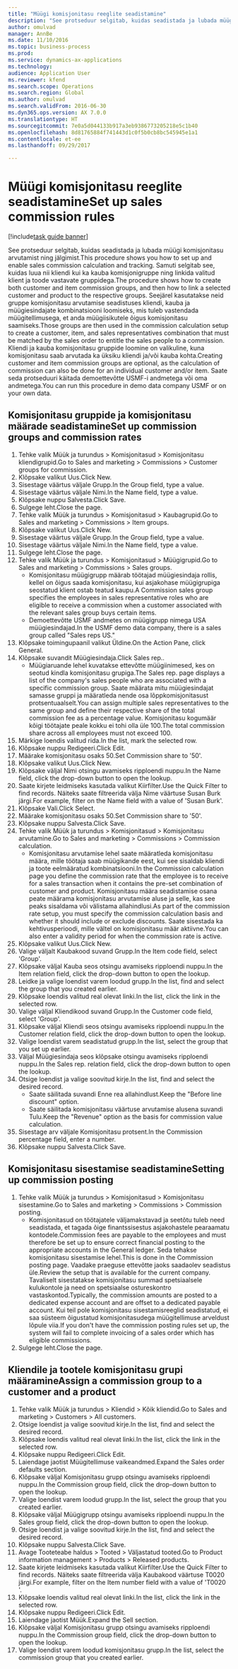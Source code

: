 ```yaml
--- 
title: "Müügi komisjonitasu reeglite seadistamine"
description: "See protseduur selgitab, kuidas seadistada ja lubada müügi komisjonitasu arvutamist ning jälgimist."
author: omulvad
manager: AnnBe
ms.date: 11/10/2016
ms.topic: business-process
ms.prod: 
ms.service: dynamics-ax-applications
ms.technology: 
audience: Application User
ms.reviewer: kfend
ms.search.scope: Operations
ms.search.region: Global
ms.author: omulvad
ms.search.validFrom: 2016-06-30
ms.dyn365.ops.version: AX 7.0.0
ms.translationtype: HT
ms.sourcegitcommit: 7e0a5d044133b917a3eb9386773205218e5c1b40
ms.openlocfilehash: 8d81765884f741443d1c0f5b0cb8bc545945e1a1
ms.contentlocale: et-ee
ms.lasthandoff: 09/29/2017

---
```

# <a name="set-up-sales-commission-rules"></a><span data-ttu-id="82d17-103">Müügi komisjonitasu reeglite seadistamine</span><span class="sxs-lookup"><span data-stu-id="82d17-103">Set up sales commission rules</span></span>

[!include[task guide banner](../../includes/task-guide-banner.md)]

<span data-ttu-id="82d17-104">See protseduur selgitab, kuidas seadistada ja lubada müügi komisjonitasu arvutamist ning jälgimist.</span><span class="sxs-lookup"><span data-stu-id="82d17-104">This procedure shows you how to set up and enable sales commission calculation and tracking.</span></span> <span data-ttu-id="82d17-105">Samuti selgitab see, kuidas luua nii kliendi kui ka kauba komisjonigruppe ning linkida valitud klient ja toode vastavate gruppidega.</span><span class="sxs-lookup"><span data-stu-id="82d17-105">The procedure shows how to create both customer and item commission groups, and then how to link a selected customer and product to the respective groups.</span></span> <span data-ttu-id="82d17-106">Seejärel kasutatakse neid gruppe komisjonitasu arvutamise seadistuses kliendi, kauba ja müügiesindajate kombinatsiooni loomiseks, mis tuleb vastendada müügitellimusega, et anda müügiisikutele õigus komisjonitasu saamiseks.</span><span class="sxs-lookup"><span data-stu-id="82d17-106">Those groups are then used in the commission calculation setup to create a customer, item, and sales representatives combination that must be matched by the sales order to entitle the sales people to a commission.</span></span> <span data-ttu-id="82d17-107">Kliendi ja kauba komisjonitasu gruppide loomine on valikuline, kuna komisjonitasu saab arvutada ka üksiku kliendi ja/või kauba kohta.</span><span class="sxs-lookup"><span data-stu-id="82d17-107">Creating customer and item commission groups are optional, as the calculation of commission can also be done for an individual customer and/or item.</span></span> <span data-ttu-id="82d17-108">Saate seda protseduuri käitada demoettevõtte USMF-i andmetega või oma andmetega.</span><span class="sxs-lookup"><span data-stu-id="82d17-108">You can run this procedure in demo data company USMF or on your own data.</span></span>


## <a name="set-up-commission-groups-and-commission-rates"></a><span data-ttu-id="82d17-109">Komisjonitasu gruppide ja komisjonitasu määrade seadistamine</span><span class="sxs-lookup"><span data-stu-id="82d17-109">Set up commission groups and commission rates</span></span>
1. <span data-ttu-id="82d17-110">Tehke valik Müük ja turundus > Komisjonitasud > Komisjonitasu kliendigrupid.</span><span class="sxs-lookup"><span data-stu-id="82d17-110">Go to Sales and marketing > Commissions > Customer groups for commission.</span></span>
2. <span data-ttu-id="82d17-111">Klõpsake valikut Uus.</span><span class="sxs-lookup"><span data-stu-id="82d17-111">Click New.</span></span>
3. <span data-ttu-id="82d17-112">Sisestage väärtus väljale Grupp.</span><span class="sxs-lookup"><span data-stu-id="82d17-112">In the Group field, type a value.</span></span>
4. <span data-ttu-id="82d17-113">Sisestage väärtus väljale Nimi.</span><span class="sxs-lookup"><span data-stu-id="82d17-113">In the Name field, type a value.</span></span>
5. <span data-ttu-id="82d17-114">Klõpsake nuppu Salvesta.</span><span class="sxs-lookup"><span data-stu-id="82d17-114">Click Save.</span></span>
6. <span data-ttu-id="82d17-115">Sulgege leht.</span><span class="sxs-lookup"><span data-stu-id="82d17-115">Close the page.</span></span>
7. <span data-ttu-id="82d17-116">Tehke valik Müük ja turundus > Komisjonitasud > Kaubagrupid.</span><span class="sxs-lookup"><span data-stu-id="82d17-116">Go to Sales and marketing > Commissions > Item groups.</span></span>
8. <span data-ttu-id="82d17-117">Klõpsake valikut Uus.</span><span class="sxs-lookup"><span data-stu-id="82d17-117">Click New.</span></span>
9. <span data-ttu-id="82d17-118">Sisestage väärtus väljale Grupp.</span><span class="sxs-lookup"><span data-stu-id="82d17-118">In the Group field, type a value.</span></span>
10. <span data-ttu-id="82d17-119">Sisestage väärtus väljale Nimi.</span><span class="sxs-lookup"><span data-stu-id="82d17-119">In the Name field, type a value.</span></span>
11. <span data-ttu-id="82d17-120">Sulgege leht.</span><span class="sxs-lookup"><span data-stu-id="82d17-120">Close the page.</span></span>
12. <span data-ttu-id="82d17-121">Tehke valik Müük ja turundus > Komisjonitasud > Müügigrupid.</span><span class="sxs-lookup"><span data-stu-id="82d17-121">Go to Sales and marketing > Commissions > Sales groups.</span></span>
    * <span data-ttu-id="82d17-122">Komisjonitasu müügigrupp määrab töötajad müügiesindaja rollis, kellel on õigus saada komisjonitasu, kui asjakohase müügigrupiga seostatud klient ostab teatud kaupu.</span><span class="sxs-lookup"><span data-stu-id="82d17-122">A Commission sales group specifies the employees in sales representative roles who are eligible to receive a commission when a customer associated with the relevant sales group buys certain items.</span></span>  
    * <span data-ttu-id="82d17-123">Demoettevõtte USMF andmetes on müügigrupp nimega USA müügiesindajad.</span><span class="sxs-lookup"><span data-stu-id="82d17-123">In the USMF demo data company, there is a sales group called "Sales reps US."</span></span>  
13. <span data-ttu-id="82d17-124">Klõpsake toimingupaanil valikut Üldine.</span><span class="sxs-lookup"><span data-stu-id="82d17-124">On the Action Pane, click General.</span></span>
14. <span data-ttu-id="82d17-125">Klõpsake suvandit Müügiesindaja.</span><span class="sxs-lookup"><span data-stu-id="82d17-125">Click Sales rep..</span></span>
    * <span data-ttu-id="82d17-126">Müügiaruande lehel kuvatakse ettevõtte müügiinimesed, kes on seotud kindla komisjonitasu grupiga.</span><span class="sxs-lookup"><span data-stu-id="82d17-126">The Sales rep. page displays a list of the company's sales people who are associated with a specific commission group.</span></span> <span data-ttu-id="82d17-127">Saate määrata mitu müügiesindajat samasse gruppi ja määratleda nende osa lõppkomisjonitasust protsentuaalselt.</span><span class="sxs-lookup"><span data-stu-id="82d17-127">You can assign multiple sales representatives to the same group and define their respective share of the total commission fee as a percentage value.</span></span> <span data-ttu-id="82d17-128">Komisjonitasu kogumäär kõigi töötajate peale kokku ei tohi olla üle 100.</span><span class="sxs-lookup"><span data-stu-id="82d17-128">The total commission share across all employees must not exceed 100.</span></span>  
15. <span data-ttu-id="82d17-129">Märkige loendis valitud rida.</span><span class="sxs-lookup"><span data-stu-id="82d17-129">In the list, mark the selected row.</span></span>
16. <span data-ttu-id="82d17-130">Klõpsake nuppu Redigeeri.</span><span class="sxs-lookup"><span data-stu-id="82d17-130">Click Edit.</span></span>
17. <span data-ttu-id="82d17-131">Määrake komisjonitasu osaks 50.</span><span class="sxs-lookup"><span data-stu-id="82d17-131">Set Commission share to '50'.</span></span>
18. <span data-ttu-id="82d17-132">Klõpsake valikut Uus.</span><span class="sxs-lookup"><span data-stu-id="82d17-132">Click New.</span></span>
19. <span data-ttu-id="82d17-133">Klõpsake väljal Nimi otsingu avamiseks ripploendi nuppu.</span><span class="sxs-lookup"><span data-stu-id="82d17-133">In the Name field, click the drop-down button to open the lookup.</span></span>
20. <span data-ttu-id="82d17-134">Saate kirjete leidmiseks kasutada valikut Kiirfilter.</span><span class="sxs-lookup"><span data-stu-id="82d17-134">Use the Quick Filter to find records.</span></span> <span data-ttu-id="82d17-135">Näiteks saate filtreerida välja Nime väärtuse Susan Burk järgi.</span><span class="sxs-lookup"><span data-stu-id="82d17-135">For example, filter on the Name field with a value of 'Susan Burk'.</span></span>
21. <span data-ttu-id="82d17-136">Klõpsake Vali.</span><span class="sxs-lookup"><span data-stu-id="82d17-136">Click Select.</span></span>
22. <span data-ttu-id="82d17-137">Määrake komisjonitasu osaks 50.</span><span class="sxs-lookup"><span data-stu-id="82d17-137">Set Commission share to '50'.</span></span>
23. <span data-ttu-id="82d17-138">Klõpsake nuppu Salvesta.</span><span class="sxs-lookup"><span data-stu-id="82d17-138">Click Save.</span></span>
24. <span data-ttu-id="82d17-139">Tehke valik Müük ja turundus > Komisjonitasud > Komisjonitasu arvutamine.</span><span class="sxs-lookup"><span data-stu-id="82d17-139">Go to Sales and marketing > Commissions > Commission calculation.</span></span>
    * <span data-ttu-id="82d17-140">Komisjonitasu arvutamise lehel saate määratleda komisjonitasu määra, mille töötaja saab müügikande eest, kui see sisaldab kliendi ja toote eelmääratud kombinatsiooni.</span><span class="sxs-lookup"><span data-stu-id="82d17-140">In the Commission calculation page you define the commission rate that the employee is to receive for a sales transaction when it contains the pre-set combination of customer and product.</span></span> <span data-ttu-id="82d17-141">Komisjonitasu määra seadistamise osana peate määrama komisjonitasu arvutamise aluse ja selle, kas see peaks sisaldama või välistama allahindlusi.</span><span class="sxs-lookup"><span data-stu-id="82d17-141">As part of the commission rate setup, you must specify the commission calculation basis and whether it should include or exclude discounts.</span></span> <span data-ttu-id="82d17-142">Saate sisestada ka kehtivusperioodi, mille vältel on komisjonitasu määr aktiivne.</span><span class="sxs-lookup"><span data-stu-id="82d17-142">You can also enter a validity period for when the commission rate is active.</span></span>  
25. <span data-ttu-id="82d17-143">Klõpsake valikut Uus.</span><span class="sxs-lookup"><span data-stu-id="82d17-143">Click New.</span></span>
26. <span data-ttu-id="82d17-144">Valige väljalt Kaubakood suvand Grupp.</span><span class="sxs-lookup"><span data-stu-id="82d17-144">In the Item code field, select 'Group'.</span></span>
27. <span data-ttu-id="82d17-145">Klõpsake väljal Kauba seos otsingu avamiseks ripploendi nuppu.</span><span class="sxs-lookup"><span data-stu-id="82d17-145">In the Item relation field, click the drop-down button to open the lookup.</span></span>
28. <span data-ttu-id="82d17-146">Leidke ja valige loendist varem loodud grupp.</span><span class="sxs-lookup"><span data-stu-id="82d17-146">In the list, find and select the group that you created earlier.</span></span>
29. <span data-ttu-id="82d17-147">Klõpsake loendis valitud real olevat linki.</span><span class="sxs-lookup"><span data-stu-id="82d17-147">In the list, click the link in the selected row.</span></span>
30. <span data-ttu-id="82d17-148">Valige väljal Kliendikood suvand Grupp.</span><span class="sxs-lookup"><span data-stu-id="82d17-148">In the Customer code field, select 'Group'.</span></span>
31. <span data-ttu-id="82d17-149">Klõpsake väljal Kliendi seos otsingu avamiseks ripploendi nuppu.</span><span class="sxs-lookup"><span data-stu-id="82d17-149">In the Customer relation field, click the drop-down button to open the lookup.</span></span>
32. <span data-ttu-id="82d17-150">Valige loendist varem seadistatud grupp.</span><span class="sxs-lookup"><span data-stu-id="82d17-150">In the list, select the group that you set up earlier.</span></span>
33. <span data-ttu-id="82d17-151">Väljal Müügiesindaja seos klõpsake otsingu avamiseks ripploendi nuppu.</span><span class="sxs-lookup"><span data-stu-id="82d17-151">In the Sales rep. relation field, click the drop-down button to open the lookup.</span></span>
34. <span data-ttu-id="82d17-152">Otsige loendist ja valige soovitud kirje.</span><span class="sxs-lookup"><span data-stu-id="82d17-152">In the list, find and select the desired record.</span></span>
    * <span data-ttu-id="82d17-153">Saate säilitada suvandi Enne rea allahindlust.</span><span class="sxs-lookup"><span data-stu-id="82d17-153">Keep the "Before line discount" option.</span></span>  
    * <span data-ttu-id="82d17-154">Saate säilitada komisjonitasu väärtuse arvutamise alusena suvandi Tulu.</span><span class="sxs-lookup"><span data-stu-id="82d17-154">Keep the "Revenue" option as the basis for commission value calculation.</span></span>    
35. <span data-ttu-id="82d17-155">Sisestage arv väljale Komisjonitasu protsent.</span><span class="sxs-lookup"><span data-stu-id="82d17-155">In the Commission percentage field, enter a number.</span></span>
36. <span data-ttu-id="82d17-156">Klõpsake nuppu Salvesta.</span><span class="sxs-lookup"><span data-stu-id="82d17-156">Click Save.</span></span>

## <a name="setting-up-commission-posting"></a><span data-ttu-id="82d17-157">Komisjonitasu sisestamise seadistamine</span><span class="sxs-lookup"><span data-stu-id="82d17-157">Setting up commission posting</span></span>
1. <span data-ttu-id="82d17-158">Tehke valik Müük ja turundus > Komisjonitasud > Komisjonitasu sisestamine.</span><span class="sxs-lookup"><span data-stu-id="82d17-158">Go to Sales and marketing > Commissions > Commission posting.</span></span>
    * <span data-ttu-id="82d17-159">Komisjonitasud on töötajatele väljamakstavad ja seetõtu tuleb need seadistada, et tagada õige finantssisestus asjakohastele pearaamatu kontodele.</span><span class="sxs-lookup"><span data-stu-id="82d17-159">Commission fees are payable to the employees and must therefore be set up to ensure correct financial posting to the appropriate accounts in the General ledger.</span></span> <span data-ttu-id="82d17-160">Seda tehakse komisjonitasu sisestamise lehel.</span><span class="sxs-lookup"><span data-stu-id="82d17-160">This is done in the Commission posting page.</span></span> <span data-ttu-id="82d17-161">Vaadake praeguse ettevõtte jaoks saadaolev seadistus üle.</span><span class="sxs-lookup"><span data-stu-id="82d17-161">Review the setup that is available for the current company.</span></span> <span data-ttu-id="82d17-162">Tavaliselt sisestatakse komisjonitasu summad spetsiaalsele kulukontole ja need on spetsiaalse ostureskontro vastaskontod.</span><span class="sxs-lookup"><span data-stu-id="82d17-162">Typically, the commission amounts are posted to a dedicated expense account and are offset to a dedicated payable account.</span></span> <span data-ttu-id="82d17-163">Kui teil pole komisjonitasu sisestamisreeglid seadistatud, ei saa süsteem õigustatud komisjonitasudega müügitellimuse arveldust lõpule viia.</span><span class="sxs-lookup"><span data-stu-id="82d17-163">If you don't have the commission posting rules set up, the system will fail to complete invoicing of a sales order which has eligible commissions.</span></span>  
2. <span data-ttu-id="82d17-164">Sulgege leht.</span><span class="sxs-lookup"><span data-stu-id="82d17-164">Close the page.</span></span>

## <a name="assign-a-commission-group-to-a-customer-and-a-product"></a><span data-ttu-id="82d17-165">Kliendile ja tootele komisjonitasu grupi määramine</span><span class="sxs-lookup"><span data-stu-id="82d17-165">Assign a commission group to a customer and a product</span></span>
1. <span data-ttu-id="82d17-166">Tehke valik Müük ja turundus > Kliendid > Kõik kliendid.</span><span class="sxs-lookup"><span data-stu-id="82d17-166">Go to Sales and marketing > Customers > All customers.</span></span>
2. <span data-ttu-id="82d17-167">Otsige loendist ja valige soovitud kirje.</span><span class="sxs-lookup"><span data-stu-id="82d17-167">In the list, find and select the desired record.</span></span>
3. <span data-ttu-id="82d17-168">Klõpsake loendis valitud real olevat linki.</span><span class="sxs-lookup"><span data-stu-id="82d17-168">In the list, click the link in the selected row.</span></span>
4. <span data-ttu-id="82d17-169">Klõpsake nuppu Redigeeri.</span><span class="sxs-lookup"><span data-stu-id="82d17-169">Click Edit.</span></span>
5. <span data-ttu-id="82d17-170">Laiendage jaotist Müügitellimuse vaikeandmed.</span><span class="sxs-lookup"><span data-stu-id="82d17-170">Expand the Sales order defaults section.</span></span>
6. <span data-ttu-id="82d17-171">Klõpsake väljal Komisjonitasu grupp otsingu avamiseks ripploendi nuppu.</span><span class="sxs-lookup"><span data-stu-id="82d17-171">In the Commission group field, click the drop-down button to open the lookup.</span></span>
7. <span data-ttu-id="82d17-172">Valige loendist varem loodud grupp.</span><span class="sxs-lookup"><span data-stu-id="82d17-172">In the list, select the group that you created earlier.</span></span>
8. <span data-ttu-id="82d17-173">Klõpsake väljal Müügigrupp otsingu avamiseks ripploendi nuppu.</span><span class="sxs-lookup"><span data-stu-id="82d17-173">In the Sales group field, click the drop-down button to open the lookup.</span></span>
9. <span data-ttu-id="82d17-174">Otsige loendist ja valige soovitud kirje.</span><span class="sxs-lookup"><span data-stu-id="82d17-174">In the list, find and select the desired record.</span></span>
10. <span data-ttu-id="82d17-175">Klõpsake nuppu Salvesta.</span><span class="sxs-lookup"><span data-stu-id="82d17-175">Click Save.</span></span>
11. <span data-ttu-id="82d17-176">Avage Tooteteabe haldus > Tooted > Väljastatud tooted.</span><span class="sxs-lookup"><span data-stu-id="82d17-176">Go to Product information management > Products > Released products.</span></span>
12. <span data-ttu-id="82d17-177">Saate kirjete leidmiseks kasutada valikut Kiirfilter.</span><span class="sxs-lookup"><span data-stu-id="82d17-177">Use the Quick Filter to find records.</span></span> <span data-ttu-id="82d17-178">Näiteks saate filtreerida välja Kaubakood väärtuse T0020 järgi.</span><span class="sxs-lookup"><span data-stu-id="82d17-178">For example, filter on the Item number field with a value of 'T0020 '.</span></span>
13. <span data-ttu-id="82d17-179">Klõpsake loendis valitud real olevat linki.</span><span class="sxs-lookup"><span data-stu-id="82d17-179">In the list, click the link in the selected row.</span></span>
14. <span data-ttu-id="82d17-180">Klõpsake nuppu Redigeeri.</span><span class="sxs-lookup"><span data-stu-id="82d17-180">Click Edit.</span></span>
15. <span data-ttu-id="82d17-181">Laiendage jaotist Müük.</span><span class="sxs-lookup"><span data-stu-id="82d17-181">Expand the Sell section.</span></span>
16. <span data-ttu-id="82d17-182">Klõpsake väljal Komisjonitasu grupp otsingu avamiseks ripploendi nuppu.</span><span class="sxs-lookup"><span data-stu-id="82d17-182">In the Commission group field, click the drop-down button to open the lookup.</span></span>
17. <span data-ttu-id="82d17-183">Valige loendist varem loodud komisjonitasu grupp.</span><span class="sxs-lookup"><span data-stu-id="82d17-183">In the list, select the commission group that you created earlier.</span></span>


